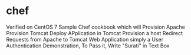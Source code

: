 # chef
Verified on CentOS 7
Sample Chef cookbook which will  Provision Apache Provision Tomcat Deploy APplication in Tomcat Provision a host Redirect Requests from Apache to Tomcat Web Application simply a User Authentication Demonstration, To Pass it, Write "Surati" in Text Box
